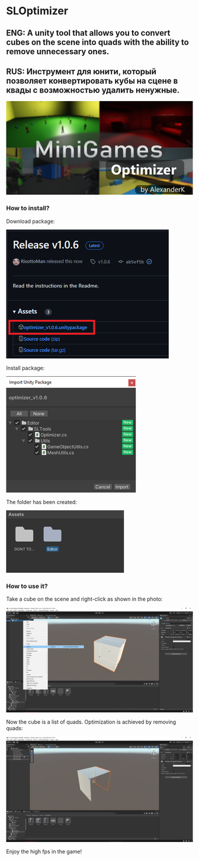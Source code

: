 # SLOptimizer
## ENG: A unity tool that allows you to convert cubes on the scene into quads with the ability to remove unnecessary ones.
## RUS: Инструмент для юнити, который позволяет конвертировать кубы на сцене в квады с возможностью удалить ненужные.

![Logo](https://github.com/RisottoMan/SLOptimizer/blob/main/Photo/Logo.png)

### How to install?
Download package:

![Logo](https://github.com/RisottoMan/SLOptimizer/blob/main/Photo/Install.png)

Install package:

![Logo](https://github.com/RisottoMan/SLOptimizer/blob/main/Photo/Package.png)

The folder has been created:

![Logo](https://github.com/RisottoMan/SLOptimizer/blob/main/Photo/Foldier.png)

### How to use it?
Take a cube on the scene and right-click as shown in the photo:

![Logo](https://github.com/RisottoMan/SLOptimizer/blob/main/Photo/Using.png)

Now the cube is a list of quads. Optimization is achieved by removing quads:

![Logo](https://github.com/RisottoMan/SLOptimizer/blob/main/Photo/Optimized.png)

Enjoy the high fps in the game!
